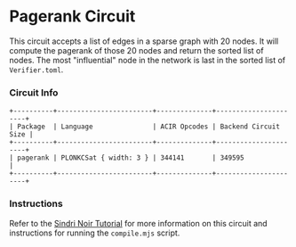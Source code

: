 # Pagerank Circuit

This circuit accepts a list of edges in a sparse graph with 20 nodes.
It will compute the pagerank of those 20 nodes and return the sorted list of nodes.
The most "influential" node in the network is last in the sorted list of `Verifier.toml`.

### Circuit Info

```
+----------+------------------------+--------------+----------------------+
| Package  | Language               | ACIR Opcodes | Backend Circuit Size |
+----------+------------------------+--------------+----------------------+
| pagerank | PLONKCSat { width: 3 } | 344141       | 349595               |
+----------+------------------------+--------------+----------------------+
```

### Instructions
Refer to the [Sindri Noir Tutorial](https://sindri-labs.github.io/docs/how-to-guides/frameworks/noir/) for more information on this circuit and instructions for running the `compile.mjs` script.